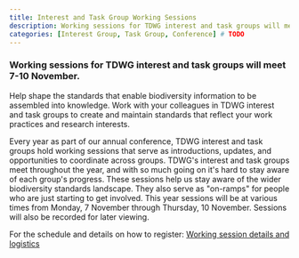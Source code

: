 ```yaml
---
title: Interest and Task Group Working Sessions
description: Working sessions for TDWG interest and task groups will meet Wednesdays and Thursdays through the month of November.
categories: [Interest Group, Task Group, Conference] # TODO
---
```


### Working sessions for TDWG interest and task groups will meet 7-10 November.

Help shape the standards that enable biodiversity information to be assembled into knowledge. Work with your colleagues in TDWG interest and task groups to create and maintain standards that reflect your work practices and research interests.

Every year as part of our annual conference, TDWG interest and task groups hold working sessions that serve as introductions, updates, and opportunities to coordinate across groups. TDWG's interest and task groups meet throughout the year, and with so much going on it's hard to stay aware of each group's progress. These sessions help us stay aware of the wider biodiversity standards landscape. They also serve as "on-ramps" for people who are just starting to get involved. This year sessions will be at various times from Monday, 7 November through Thursday, 10 November. Sessions will also be recorded for later viewing.

For the schedule and details on how to register: [Working session details and logistics](https://www.tdwg.org/conferences/2022/working-sessions/)
